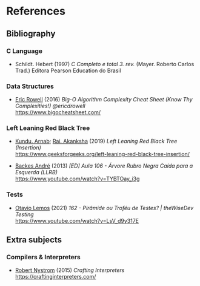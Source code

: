 References
==========

## Bibliography ##

### C Language ###
* Schildt. Hebert (1997) _C Completo e total 3. rev._ (Mayer. Roberto Carlos Trad.) Editora Pearson Education do Brasil

### Data Structures ###

* [Eric Rowell](https://twitter.com/ericdrowell) (2016) _Big-O Algorithm Complexity Cheat Sheet (Know Thy Complexities!) @ericdrowell_<br/><https://www.bigocheatsheet.com/>

### Left Leaning Red Black Tree  ###

* [Kundu. Arnab](https://auth.geeksforgeeks.org/user/andrew1234); [Rai. Akanksha](https://auth.geeksforgeeks.org/user/Akanksha_Rai) (2019) _Left Leaning Red Black Tree (Insertion)_<br/><https://www.geeksforgeeks.org/left-leaning-red-black-tree-insertion/>

* [Backes André](https://programacaodescomplicada.wordpress.com/) (2013) _[ED] Aula 106 - Árvore Rubro Negra Caída para a Esquerda (LLRB)_<br/><https://www.youtube.com/watch?v=TYBTOay_i3g>

### Tests ###

* [Otavio Lemos](https://otaviolemos.github.io/) (2021) _162 - Pirâmide ou Troféu de Testes? | theWiseDev Testing_<br/><https://www.youtube.com/watch?v=LsV_d9y317E>

## Extra subjects ##

### Compilers & Interpreters ###

* [Robert Nystrom](http://journal.stuffwithstuff.com/) (2015) _Crafting Interpreters_<br/><https://craftinginterpreters.com/>
